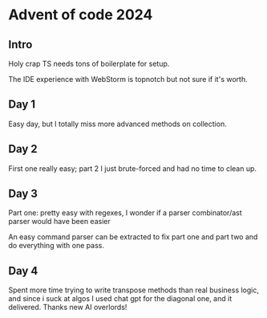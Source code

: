 # Advent of code 2024

## Intro

Holy crap TS needs tons of boilerplate for setup.

The IDE experience with WebStorm is topnotch but not sure if it's worth.

## Day 1

Easy day, but I totally miss more advanced methods on collection.

## Day 2

First one really easy; part 2 I just brute-forced and had no time to clean up.

## Day 3

Part one: pretty easy with regexes, I wonder if a parser combinator/ast parser would have been easier

An easy command parser can be extracted to fix part one and part two and do everything with one pass.

## Day 4

Spent more time trying to write transpose methods than real business logic,
and since i suck at algos I used chat gpt for the diagonal one, and it delivered.
Thanks new AI overlords!
